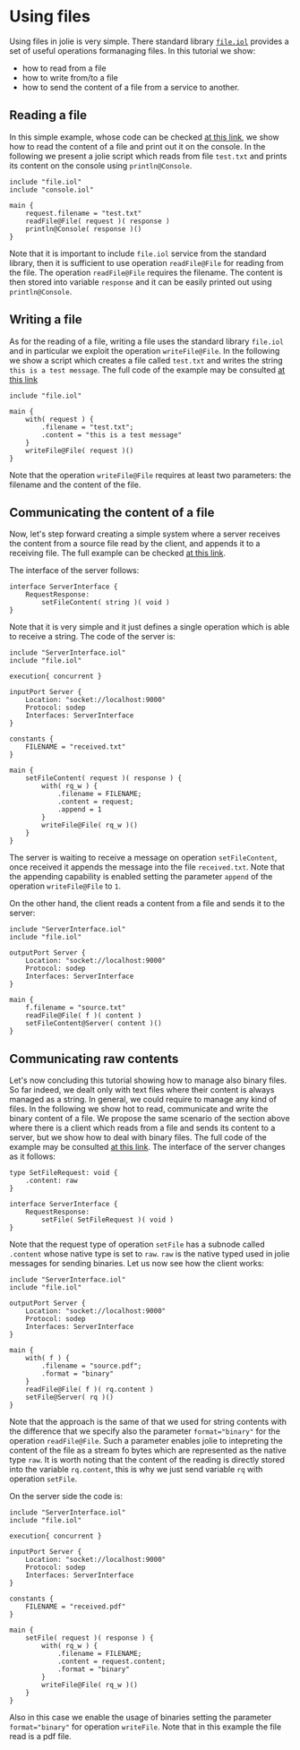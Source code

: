 # Using files

Using files in jolie is very simple. There standard library [`file.iol`](https://jolielang.gitbook.io/docs/standard-library-api/file) provides a set of useful operations formanaging files. In this tutorial we show:

* how to read from a file
* how to write from/to a file 
* how to send the content of a file from a service to another.

## Reading a file

In this simple example, whose code can be checked [at this link](https://github.com/jolie/examples/tree/master/Tutorials/using-files/reading-a-file), we show how to read the content of a file and print out it on the console. In the following we present a jolie script which reads from file `test.txt` and prints its content on the console using `println@Console`.

```text
include "file.iol"
include "console.iol"

main {
    request.filename = "test.txt"
    readFile@File( request )( response )
    println@Console( response )()
}
```

Note that it is important to include `file.iol` service from the standard library, then it is sufficient to use operation `readFile@File` for reading from the file. The operation `readFile@File` requires the filename. The content is then stored into variable `response` and it can be easily printed out using `println@Console`.

## Writing a file

As for the reading of a file, writing a file uses the standard library `file.iol` and in particular we exploit the operation `writeFile@File`. In the following we show a script which creates a file called `test.txt` and writes the string `this is a test message`. The full code of the example may be consulted [at this link](https://github.com/jolie/examples/tree/master/Tutorials/using-files/writing-a-file)

```text
include "file.iol"

main {
    with( request ) {
        .filename = "test.txt";
        .content = "this is a test message"
    }
    writeFile@File( request )()
}
```

Note that the operation `writeFile@File` requires at least two parameters: the filename and the content of the file.

## Communicating the content of a file

Now, let's step forward creating a simple system where a server receives the content from a source file read by the client, and appends it to a receiving file. The full example can be checked [at this link](https://github.com/jolie/examples/tree/master/Tutorials/using-files/communicating-file-content).

The interface of the server follows:

```text
interface ServerInterface {
    RequestResponse:
        setFileContent( string )( void )
}
```

Note that it is very simple and it just defines a single operation which is able to receive a string. The code of the server is:

```text
include "ServerInterface.iol"
include "file.iol"

execution{ concurrent }

inputPort Server {
    Location: "socket://localhost:9000"
    Protocol: sodep
    Interfaces: ServerInterface
}

constants {
    FILENAME = "received.txt"
}

main {
    setFileContent( request )( response ) {
        with( rq_w ) {
            .filename = FILENAME;
            .content = request;
            .append = 1
        }
        writeFile@File( rq_w )()
    }
}
```

The server is waiting to receive a message on operation `setFileContent`, once received it appends the message into the file `received.txt`. Note that the appending capability is enabled setting the parameter `append` of the operation `writeFile@File` to `1`.

On the other hand, the client reads a content from a file and sends it to the server:

```text
include "ServerInterface.iol"
include "file.iol"

outputPort Server {
    Location: "socket://localhost:9000"
    Protocol: sodep
    Interfaces: ServerInterface
}

main {
    f.filename = "source.txt"
    readFile@File( f )( content )
    setFileContent@Server( content )()
}
```

## Communicating raw contents

Let's now concluding this tutorial showing how to manage also binary files. So far indeed, we dealt only with text files where their content is always managed as a string. In general, we could require to manage any kind of files. In the following we show hot to read, communicate and write the binary content of a file. We propose the same scenario of the section above where there is a client which reads from a file and sends its content to a server, but we show how to deal with binary files. The full code of the example may be consulted [at this link](https://github.com/jolie/examples/tree/master/Tutorials/using-files/communicating-raw-files). The interface of the server changes as it follows:

```text
type SetFileRequest: void {
    .content: raw
}

interface ServerInterface {
    RequestResponse:
        setFile( SetFileRequest )( void )
}
```

Note that the request type of operation `setFile` has a subnode called `.content` whose native type is set to `raw`. `raw` is the native typed used in jolie messages for sending binaries. Let us now see how the client works:

```text
include "ServerInterface.iol"
include "file.iol"

outputPort Server {
    Location: "socket://localhost:9000"
    Protocol: sodep
    Interfaces: ServerInterface
}

main {
    with( f ) {
        .filename = "source.pdf";
        .format = "binary"
    }
    readFile@File( f )( rq.content )
    setFile@Server( rq )()
}
```

Note that the approach is the same of that we used for string contents with the difference that we specify also the parameter `format="binary"` for the operation `readFile@File`. Such a parameter enables jolie to intepreting the content of the file as a stream fo bytes which are represented as the native type `raw`. It is worth noting that the content of the reading is directly stored into the variable `rq.content`, this is why we just send variable `rq` with operation `setFile`.

On the server side the code is:

```text
include "ServerInterface.iol"
include "file.iol"

execution{ concurrent }

inputPort Server {
    Location: "socket://localhost:9000"
    Protocol: sodep
    Interfaces: ServerInterface
}

constants {
    FILENAME = "received.pdf"
}

main {
    setFile( request )( response ) {
        with( rq_w ) {
            .filename = FILENAME;
            .content = request.content;
            .format = "binary"
        }
        writeFile@File( rq_w )()
    }
}
```

Also in this case we enable the usage of binaries setting the parameter `format="binary"` for operation `writeFile`. Note that in this example the file read is a pdf file.

